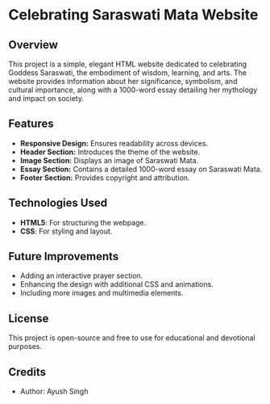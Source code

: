 # Celebrating Saraswati Mata Website

## Overview
This project is a simple, elegant HTML website dedicated to celebrating Goddess Saraswati, the embodiment of wisdom, learning, and arts. The website provides information about her significance, symbolism, and cultural importance, along with a 1000-word essay detailing her mythology and impact on society.

## Features
- **Responsive Design:** Ensures readability across devices.
- **Header Section:** Introduces the theme of the website.
- **Image Section:** Displays an image of Saraswati Mata.
- **Essay Section:** Contains a detailed 1000-word essay on Saraswati Mata.
- **Footer Section:** Provides copyright and attribution.

## Technologies Used
- **HTML5**: For structuring the webpage.
- **CSS**: For styling and layout.

## Future Improvements
- Adding an interactive prayer section.
- Enhancing the design with additional CSS and animations.
- Including more images and multimedia elements.

## License
This project is open-source and free to use for educational and devotional purposes.

## Credits
- Author: Ayush Singh

